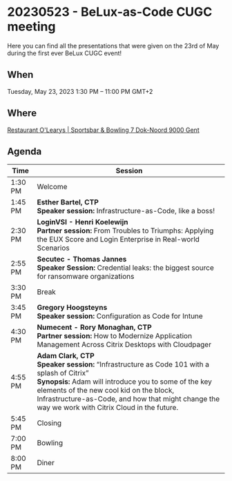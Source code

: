 # 20230523 - BeLux-as-Code CUGC meeting
Here you can find all the presentations that were given on the 23rd of May during the first ever BeLux CUGC event!

## When
Tuesday, May 23, 2023
1:30 PM – 11:00 PM GMT+2

## Where
[Restaurant O\'Learys | Sportsbar & Bowling
7 Dok-Noord
9000 Gent](https://goo.gl/maps/gKf7kDfN8ZpYaDTK8)

## Agenda
|Time|Session|
|---|---|
|1:30 PM|Welcome|
|1:45 PM|**Esther Bartel, CTP**<br/>**Speaker session:** Infrastructure-as-Code, like a boss!|
|2:30 PM|**LoginVSI - Henri Koelewijn**<br/>**Partner session:** From Troubles to Triumphs: Applying the EUX Score and Login Enterprise in Real-world Scenarios|
|2:55 PM|**Secutec - Thomas Jannes**<br/>**Speaker Session:** Credential leaks: the biggest source for ransomware organizations|
|3:30 PM|Break|
|3:45 PM|**Gregory Hoogsteyns**<br/>**Speaker session:** Configuration as Code for Intune|
|4:30 PM|**Numecent - Rory Monaghan, CTP**<br/>**Partner session:** How to Modernize Application Management Across Citrix Desktops with Cloudpager|
|4:55 PM|**Adam Clark, CTP**<br/>**Speaker session:** “Infrastructure as Code 101 with a splash of Citrix”<br/>**Synopsis:** Adam will introduce you to some of the key elements of the new cool kid on the block, Infrastructure-as-Code, and how that might change the way we work with Citrix Cloud in the future.|
|5:45 PM|Closing|
|7:00 PM|Bowling|
|8:00 PM|Diner|
